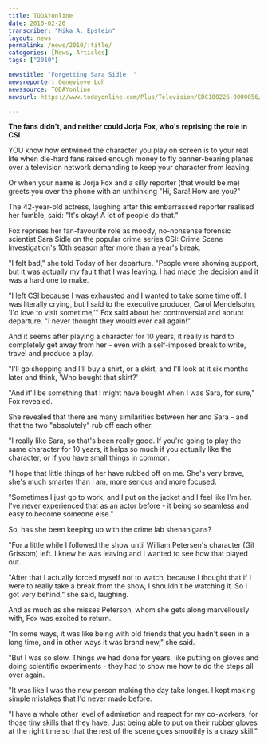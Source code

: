 ```yaml
---
title: TODAYonline
date: 2010-02-26
transcriber: "Mika A. Epstein"
layout: news
permalink: /news/2010/:title/
categories: [News, Articles]
tags: ["2010"]

newstitle: "Forgetting Sara Sidle  "
newsreporter: Genevieve Loh
newssource: TODAYonline
newsurl: https://www.todayonline.com/Plus/Television/EDC100226-0000056/Forgetting-Sara-Sidle

---
```


**The fans didn't, and neither could Jorja Fox, who's reprising the role in CSI**

YOU know how entwined the character you play on screen is to your real life when die-hard fans raised enough money to fly banner-bearing planes over a television network demanding to keep your character from leaving.

Or when your name is Jorja Fox and a silly reporter (that would be me) greets you over the phone with an unthinking "Hi, Sara! How are you?"

The 42-year-old actress, laughing after this embarrassed reporter realised her fumble, said: "It's okay! A lot of people do that."

Fox reprises her fan-favourite role as moody, no-nonsense forensic scientist Sara Sidle on the popular crime series CSI: Crime Scene Investigation's 10th season after more than a year's break.

"I felt bad," she told Today of her departure. "People were showing support, but it was actually my fault that I was leaving. I had made the decision and it was a hard one to make.

"I left CSI because I was exhausted and I wanted to take some time off. I was literally crying, but I said to the executive producer, Carol Mendelsohn, 'I'd love to visit sometime,'" Fox said about her controversial and abrupt departure. "I never thought they would ever call again!"

And it seems after playing a character for 10 years, it really is hard to completely get away from her - even with a self-imposed break to write, travel and produce a play.

"I'll go shopping and I'll buy a shirt, or a skirt, and I'll look at it six months later and think, 'Who bought that skirt?'

"And it'll be something that I might have bought when I was Sara, for sure," Fox revealed.

She revealed that there are many similarities between her and Sara - and that the two "absolutely" rub off each other.

"I really like Sara, so that's been really good. If you're going to play the same character for 10 years, it helps so much if you actually like the character, or if you have small things in common.

"I hope that little things of her have rubbed off on me. She's very brave, she's much smarter than I am, more serious and more focused.

"Sometimes I just go to work, and I put on the jacket and I feel like I'm her. I've never experienced that as an actor before - it being so seamless and easy to become someone else."

So, has she been keeping up with the crime lab shenanigans?

"For a little while I followed the show until William Petersen's character (Gil Grissom) left. I knew he was leaving and I wanted to see how that played out.

"After that I actually forced myself not to watch, because I thought that if I were to really take a break from the show, I shouldn't be watching it. So I got very behind," she said, laughing.

And as much as she misses Peterson, whom she gets along marvellously with, Fox was excited to return.

"In some ways, it was like being with old friends that you hadn't seen in a long time, and in other ways it was brand new," she said.

"But I was so slow. Things we had done for years, like putting on gloves and doing scientific experiments - they had to show me how to do the steps all over again.

"It was like I was the new person making the day take longer. I kept making simple mistakes that I'd never made before.

"I have a whole other level of admiration and respect for my co-workers, for those tiny skills that they have. Just being able to put on their rubber gloves at the right time so that the rest of the scene goes smoothly is a crazy skill."
